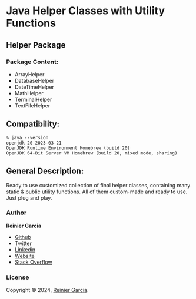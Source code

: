 # Java Helper Classes with Utility Functions

## Helper Package

### Package Content:

- ArrayHelper
- DatabaseHelper
- DateTimeHelper
- MathHelper
- TerminalHelper
- TextFileHelper

## Compatibility:

```
% java --version
openjdk 20 2023-03-21
OpenJDK Runtime Environment Homebrew (build 20)
OpenJDK 64-Bit Server VM Homebrew (build 20, mixed mode, sharing)
```

## General Description:

Ready to use customized collection of final helper classes, containing many static & public utility functions. All of
them custom-made and ready to use. Just plug and play.

### Author

**Reinier Garcia**

* [Github](https://github.com/reymillenium)
* [Twitter](https://twitter.com/ReinierGarciaR)
* [Linkedin](https://www.linkedin.com/in/reiniergarcia/)
* [Website](https://www.reiniergarcia.dev/)
* [Stack Overflow](https://stackoverflow.com/users/9616949/reinier-garcia)

### License

Copyright © 2024, [Reinier Garcia](https://github.com/reymillenium).


